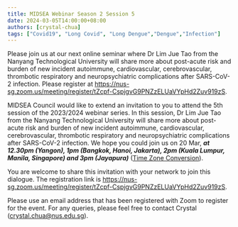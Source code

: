 ```yaml
---
title: MIDSEA Webinar Season 2 Session 5
date: 2024-03-05T14:00:00+08:00
authors: [crystal-chua]
tags: ["Covid19", "Long Covid", "Long Dengue","Dengue","Infection"]
---
```


Please join us at our next online seminar where Dr Lim Jue Tao from the Nanyang Technological University will share more about post-acute risk and burden of new incident autoimmune, cardiovascular, cerebrovascular, thrombotic respiratory and neuropsychiatric complications after SARS-CoV-2 infection. Please register at https://nus-sg.zoom.us/meeting/register/tZcpf-CspjgvG9PNZzELUaVYpHd2Zuv919zS.

<!--more-->

MIDSEA Council would like to extend an invitation to you to attend the 5th session of the 2023/2024 webinar series. In this session, Dr Lim Jue Tao from the Nanyang Technological University will share more about post-acute risk and burden of new incident autoimmune, cardiovascular, cerebrovascular, thrombotic respiratory and neuropsychiatric complications after SARS-CoV-2 infection. We hope you could join us on 20 Mar, ***at 12.30pm (Yangon), 1pm (Bangkok, Hanoi, Jakarta), 2pm (Kuala Lumpur, Manila, Singapore) and 3pm (Jayapura)*** ([Time Zone Conversion](https://www.worldtimebuddy.com/?qm=1&lid=6611854,1609350,1880252,1645457&h=1880252&date=2022-11-16&sln=14-15&hf=1)). 

You are welcome to share this invitation with your network to join this dialogue. The registration link is https://nus-sg.zoom.us/meeting/register/tZcpf-CspjgvG9PNZzELUaVYpHd2Zuv919zS. 

Please use an email address that has been registered with Zoom to register for the event.
For any queries, please feel free to contact Crystal (crystal.chua@nus.edu.sg). 
